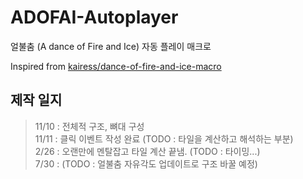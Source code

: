 # ADOFAI-Autoplayer
얼불춤 (A dance of Fire and Ice) 자동 플레이 매크로

Inspired from [kairess/dance-of-fire-and-ice-macro](https://github.com/kairess/dance-of-fire-and-ice-macro)


## 제작 일지

> 11/10 : 전체적 구조, 뼈대 구성 <br>
> 11/11 : 클릭 이벤트 작성 완료 (TODO : 타일을 계산하고 해석하는 부분) <br>
> 2/26 : 오랜만에 멘탈잡고 타일 계산 끝냄. (TODO : 타이밍...) <br>
> 7/30 : (TODO : 얼불춤 자유각도 업데이트로 구조 바꿀 예정)
